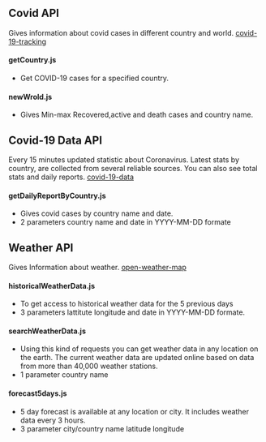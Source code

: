 
## Covid API
Gives information about covid cases in different country and world.
[covid-19-tracking](https://rapidapi.com/slotixsro-slotixsro-default/api/covid-19-tracking)

#### getCountry.js
+ Get COVID-19 cases for a specified country.

#### newWrold.js
+ Gives Min-max Recovered,active and death cases and country name.


## Covid-19 Data API
Every 15 minutes updated statistic about Coronavirus. Latest stats by country, are collected from several reliable sources. You can also see total stats and daily reports. [covid-19-data](https://rapidapi.com/Gramzivi/api/covid-19-data)
#### getDailyReportByCountry.js
+ Gives covid cases by country name and date.
+ 2 parameters country name and date in YYYY-MM-DD formate


## Weather API
Gives Information about weather.
[open-weather-map](https://rapidapi.com/community/api/open-weather-map)

#### historicalWeatherData.js
+ To get access to historical weather data for the 5 previous days
+ 3 parameters lattitute longitude and date in YYYY-MM-DD formate.

#### searchWeatherData.js
+ Using this kind of requests you can get weather data in any location on the earth. The current weather data are updated online based on data from more than 40,000 weather stations.
+ 1 parameter country name

#### forecast5days.js
+ 5 day forecast is available at any location or city. It includes weather data every 3 hours.
+ 3 parameter city/country name latitude longitude
